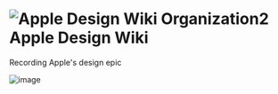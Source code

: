 # ![Apple Design Wiki Organization2](https://github.com/user-attachments/assets/13b0c93c-19a0-46ff-880b-1e3e4017892e) Apple Design Wiki

Recording Apple's design epic

![image](https://github.com/user-attachments/assets/a9eb8d94-da39-4382-9970-83f3278ba9bb)
